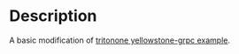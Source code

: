 # Description

A basic modification of [tritonone yellowstone-grpc example](https://github.com/rpcpool/yellowstone-grpc/tree/master/examples/golang).